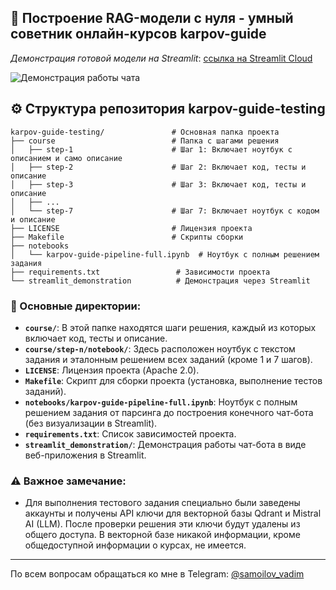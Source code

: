 ## 🤖 Построение RAG-модели с нуля - умный советник онлайн-курсов **karpov-guide**

*Демонстрация готовой модели на Streamlit*: [ссылка на Streamlit Cloud](https://karpov-guide.streamlit.app/)

![Демонстрация работы чата](https://pouch.jumpshare.com/preview/Qm2LH6XuRNZp4-mHfoyaEz22CgULuUP9pR9r_3e_jQmJAQb7VI9RHMUaXE-1slXQGmderJk7RGHj406HJiSvxsXBdXc2RZUWccf67NmFCD0)


## ⚙️ Структура репозитория **karpov-guide-testing**

```
karpov-guide-testing/               # Основная папка проекта
├── course                          # Папка с шагами решения
│   ├── step-1                      # Шаг 1: Включает ноутбук с описанием и само описание
│   ├── step-2                      # Шаг 2: Включает код, тесты и описание
│   ├── step-3                      # Шаг 3: Включает код, тесты и описание
│   ├── ...                         
│   └── step-7                      # Шаг 7: Включает ноутбук с кодом и описание
├── LICENSE                         # Лицензия проекта
├── Makefile                        # Скрипты сборки
├── notebooks
│   └── karpov-guide-pipeline-full.ipynb  # Ноутбук с полным решением задания
├── requirements.txt                 # Зависимости проекта
└── streamlit_demonstration          # Демонстрация через Streamlit
```

### 📁 Основные директории:
- **`course/`**: В этой папке находятся шаги решения, каждый из которых включает код, тесты и описание.
- **`course/step-n/notebook/`**: Здесь расположен ноутбук с текстом задания и эталонным решением всех заданий (кроме 1 и 7 шагов).
- **`LICENSE`**: Лицензия проекта (Apache 2.0).
- **`Makefile`**: Скрипт для сборки проекта (установка, выполнение тестов заданий).
- **`notebooks/karpov-guide-pipeline-full.ipynb`**: Ноутбук с полным решением задания от парсинга до построения конечного чат-бота (без визуализации в Streamlit).
- **`requirements.txt`**: Список зависимостей проекта.
- **`streamlit_demonstration/`**: Демонстрация работы чат-бота в виде веб-приложения в Streamlit.

### ⚠️ Важное замечание:

* Для выполнения тестового задания специально были заведены аккаунты и получены API ключи для векторной базы Qdrant и Mistral AI (LLM). После проверки решения эти ключи будут удалены из общего доступа. В векторной базе никакой информации, кроме общедоступной информации о курсах, не имеется.

---

По всем вопросам обращаться ко мне в Telegram: [@samoilov_vadim](https://t.me/samoilov_vadim)
